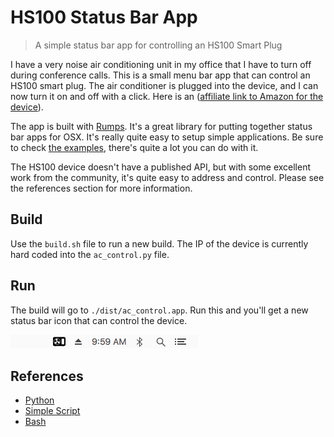 HS100 Status Bar App
===============================================================================
> A simple status bar app for controlling an HS100 Smart Plug

I have a very noise air conditioning unit in my office that I have to turn off
during conference calls. This is a small menu bar app that can control an HS100
smart plug. The air conditioner is plugged into the device, and I can now turn it on and off
with a click. Here is an ([affiliate link to Amazon for the device](http://amzn.to/2ajDxuN)).

The app is built with [Rumps](https://github.com/jaredks/rumps). It's a great
library for putting together status bar apps for OSX. It's really quite easy to
setup simple applications. Be sure to check [the examples](https://github.com/jaredks/rumps/tree/master/examples), there's quite a lot you can do with it.

The HS100 device doesn't have a published API, but with some excellent work from
the community, it's quite easy to address and control. Please see the references
section for more information.

## Build
Use the `build.sh` file to run a new build. The IP of the device is currently
hard coded into the `ac_control.py` file.

## Run
The build will go to `./dist/ac_control.app`. Run this and you'll get a new
status bar icon that can control the device.

![screenshot](docs/screenshot.png)

## References
* [Python](https://github.com/j05h/hs100)
* [Simple Script](https://github.com/natefox/tplink-hs100)
* [Bash](https://github.com/ggeorgovassilis/linuxscripts/blob/master/tp-link-hs100-smartplug/hs100.sh)
